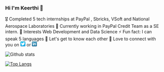 ### Hi I'm Keerthi 👋

<!-- Please don't remove this: Grab your social icons from https://github.com/carlsednaoui/gitsocial -->

🎖 Completed 5 tech internships at PayPal , Sbricks, VSoft and National Aerospace Laboratories
🔭 Currently working in PayPal Credit Team as a SE intern. 
🌱 Interests Web Development and Data Science 
⚡ Fun fact: I can speak 5 languages 
💭 Let's get to know each other 🌟
   Love to connect with you on  [![alt text][1.1]][1]  or   [![alt text][2.1]][2] 

[1.1]: https://github.com/KeerthiAkella3/KeerthiAkella3/blob/master/twitter-16x16.png (twitter icon without padding)
[2.1]: https://github.com/KeerthiAkella3/KeerthiAkella3/blob/master/linkedIn.png (LinkedIn icon without padding)

[1]: http://www.twitter.com/KeerthyAkella
[2]: https://www.linkedin.com/in/keerthi-akella-02545a169




<!-- Please don't remove this: Grab your social icons from https://github.com/carlsednaoui/gitsocial -->

![Github stats](https://github-readme-stats.vercel.app/api?username=KeerthiAkella3)

[![Top Langs](https://github-readme-stats.vercel.app/api/top-langs/?username=KeerthiAkella3&layout=compact)](https://github.com/KeerthiAkella3/github-readme-stats)

